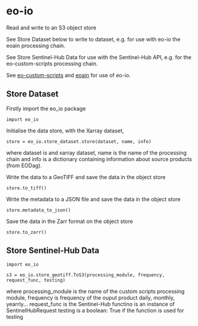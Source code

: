 # eo-io
Read and write to an S3 object store

See Store Dataset below to write to dataset, e.g. for use with eo-io the eoain processing chain.

See Store Sentinel-Hub Data for use with the Sentinel-Hub API, e.g. for the eo-custom-scripts processing chain.

See [eo-custom-scripts](https://github.com/ECHOESProj/eo-custom-scripts) 
and [eoain](https://github.com/ECHOESProj/eoian) for use of eo-io. 


## Store Dataset

Firstly import the eo_io package

    import eo_io

Initialise the data store, with the Xarray dataset, 

    store = eo_io.store_dataset.store(dataset, name, info)
where dataset is and xarray dataset, name is the name of the processing chain and info is a dictionary containing 
information about source products (from EODag).

Write the data to a GeoTIFF and save the data in the object store

    store.to_tiff()

Write the metadata to a JSON file and save the data in the object store

    store.metadata_to_json()

Save the data in the Zarr format on the object store 
    
    store.to_zarr()



## Store Sentinel-Hub Data


    import eo_io

    s3 = eo_io.store_geotiff.ToS3(processing_module, frequency, request_func, testing)
where processing_module is the name of the custom scripts processing module,
      frequency is frequency of the ouput product daily, monthly, yearrly...
      request_func is the Sentinel-Hub functino is an instance of SentinelHubRequest
      testing is a boolean: True if the function is used for testing